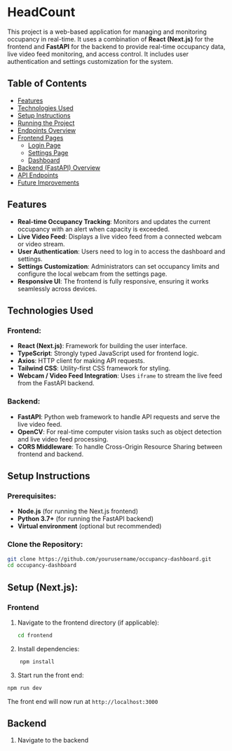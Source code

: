# **HeadCount**

This project is a web-based application for managing and monitoring occupancy in real-time. It uses a combination of **React (Next.js)** for the frontend and **FastAPI** for the backend to provide real-time occupancy data, live video feed monitoring, and access control. It includes user authentication and settings customization for the system.

## **Table of Contents**
- [Features](#features)
- [Technologies Used](#technologies-used)
- [Setup Instructions](#setup-instructions)
- [Running the Project](#running-the-project)
- [Endpoints Overview](#endpoints-overview)
- [Frontend Pages](#frontend-pages)
  - [Login Page](#login-page)
  - [Settings Page](#settings-page)
  - [Dashboard](#dashboard)
- [Backend (FastAPI) Overview](#backend-fastapi-overview)
- [API Endpoints](#api-endpoints)
- [Future Improvements](#future-improvements)

## **Features**

- **Real-time Occupancy Tracking**: Monitors and updates the current occupancy with an alert when capacity is exceeded.
- **Live Video Feed**: Displays a live video feed from a connected webcam or video stream.
- **User Authentication**: Users need to log in to access the dashboard and settings.
- **Settings Customization**: Administrators can set occupancy limits and configure the local webcam from the settings page.
- **Responsive UI**: The frontend is fully responsive, ensuring it works seamlessly across devices.

## **Technologies Used**

### Frontend:
- **React (Next.js)**: Framework for building the user interface.
- **TypeScript**: Strongly typed JavaScript used for frontend logic.
- **Axios**: HTTP client for making API requests.
- **Tailwind CSS**: Utility-first CSS framework for styling.
- **Webcam / Video Feed Integration**: Uses `iframe` to stream the live feed from the FastAPI backend.

### Backend:
- **FastAPI**: Python web framework to handle API requests and serve the live video feed.
- **OpenCV**: For real-time computer vision tasks such as object detection and live video feed processing.
- **CORS Middleware**: To handle Cross-Origin Resource Sharing between frontend and backend.

## **Setup Instructions**

### Prerequisites:
- **Node.js** (for running the Next.js frontend)
- **Python 3.7+** (for running the FastAPI backend)
- **Virtual environment** (optional but recommended)

### Clone the Repository:
```bash
git clone https://github.com/yourusername/occupancy-dashboard.git
cd occupancy-dashboard
```

## Setup (Next.js):
### Frontend
1. Navigate to the frontend directory (if applicable):
   ```bash
   cd frontend
   ```
2. Install dependencies:
```bash
    npm install
```
3. Start run the front end:
```bash
npm run dev
```

The front end will now run at `http://localhost:3000`

## Backend
1. Navigate to the backend
